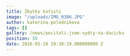 ```yaml
---
title: Zbytky kořisti
image: "/uploads/IMG_0386.JPG"
author: katerina-polednikova
tags: []
gallery: /news/pocitali-jsme-vydry-na-dacicku
position: 55
date: 2016-05-18 20:38:19.000000000 Z
---
```

